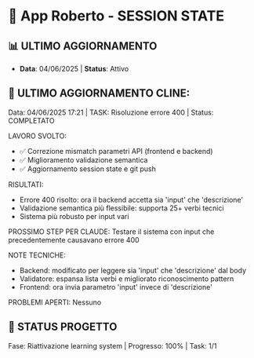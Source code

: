 # 🎯 App Roberto - SESSION STATE
## 📊 ULTIMO AGGIORNAMENTO
* **Data**: 04/06/2025 | **Status**: Attivo

## 🤖 ULTIMO AGGIORNAMENTO CLINE:
Data: 04/06/2025 17:21 | TASK: Risoluzione errore 400 | Status: COMPLETATO

LAVORO SVOLTO: 
- ✅ Correzione mismatch parametri API (frontend e backend)
- ✅ Miglioramento validazione semantica
- ✅ Aggiornamento session state e git push

RISULTATI: 
- Errore 400 risolto: ora il backend accetta sia 'input' che 'descrizione'
- Validazione semantica più flessibile: supporta 25+ verbi tecnici
- Sistema più robusto per input vari

PROSSIMO STEP PER CLAUDE: 
Testare il sistema con input che precedentemente causavano errore 400

NOTE TECNICHE: 
- Backend: modificato per leggere sia 'input' che 'descrizione' dal body
- Validatore: espansa lista verbi e migliorato riconoscimento pattern
- Frontend: ora invia parametro 'input' invece di 'descrizione'

PROBLEMI APERTI: Nessuno

## 🚀 STATUS PROGETTO
Fase: Riattivazione learning system | Progresso: 100% | Task: 1/1
